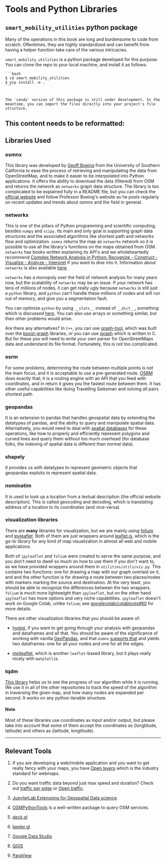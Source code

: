 # Tools and Python Libraries

## `smart_mobility_utilities` python package

Many of the operations in this book are long and burdensome to code from scratch. Oftentimes, they are highly standardized and can benefit from having a helper function take care of the various intricacies.

`smart_mobility_utilities` is a python package developed for this purpose. You can clone the repo to your local machine, and install it as follows:

````{tab} pip3
```bash
$ cd smart_mobility_utilities
$ pip install -e .
```
````
````{tab} conda

The `conda` version of this package is still under development. In the meantime, you can import the files directly into your project's file structure.
````





## This content needs to be reformatted:

## Libraries Used

### osmnx

This library was developed by [Geoff Boeing](https://geoffboeing.com/) from the University of Southern California to ease the process of retrieving and manipulating the data from OpenStreetMap, and to make it easier to be interpolated into Python applications. It offers the ability to download the data (filtered) from OSM and returns the network as `networkx` graph data structure. The library is too complicated to be explained fully in a README file, but you can check the [official website](https://osmnx.readthedocs.io/en/stable/#) and follow Professor Boeing's website as he posts regularly on recent updates and trends about osmnx and the field in general.

### networkx

This is one of the pillars of Python programming and scientific computing, besides `numpy` and `scipy`. Its main and only goal is supporting graph data structures and the associated algorithms like shortest path and networks flow and optimization. `osmnx` returns the map as `networkx` network so it is possible to use all the library's functions on the maps obtained from OSM. `networkx` has books written explaining its API's and we wholeheartedly recommend [Complex Network Analysis in Python: Recognize - Construct - Visualize - Analyze - Interpret](https://www.amazon.com/Complex-Network-Analysis-Python-Recognize/dp/1680502697) if you want to dive into it. Information about `networkx` is also available [here](https://networkx.github.io/). 

`networkx` has a monopoly over the field of network analysis for many years now, but the scalability of `networkx` may be an issue. If your network has tens of millions of nodes, it can get really ugly because `networkx` is still just a `python` library, and `python` can't handle these millions of nodes and will run out of memory, and give you a segmentation fault.

You can optimize `python` by using `__slots__` instead of `__dict__`, something which is discussed [here](https://stackoverflow.com/questions/472000/usage-of-slots#:~:text=The%20proper%20use%20of%20__,one%20dict%20for%20every%20object.%5D). You can also use arrays or something similar, but then other problems would arise.

Are there any alternatives? In `C++`, you can use [graph-tool](https://graph-tool.skewed.de/), which was built over the [boost-graph](https://www.boost.org/doc/libs/1_64_0/libs/graph/doc/index.html) libraries, or you can use [igraph](https://github.com/igraph) which is written in C. But for these you will need to write your own parser for OpenStreetMaps data and understand its file format. Fortunately, this is not too complicated.

### osrm

For some problems, determining the route between multiple points is not the main focus, and it is acceptable to use a pre-generated route. [OSRM](http://project-osrm.org/) does exactly that; it is a routing engine with an API that you feed with coordinates, and in return it gives you the fastest route between them. It has other useful capabilities like doing Travelling Salesman and solving all pairs shortest path.

### geopandas

It is an extension to pandas that handles geospatial data by extending the datatypes of pandas, and the ability to query and manipulate spatial data. Alternatively, you would need to deal with [spatial databases](https://en.wikipedia.org/wiki/Spatial_database) for these operations, like how to properly and efficiently represent polygons and curved lines and query them without too much overhead (for database folks, the indexing of spatial data is different than normal data).

### shapely

It provides us with datatypes to represent geometric objects that geopandas exploits to represent spatial data.

### nominatim

It is used to look up a location from a textual description (the official website description). This is called geocoding and decoding, which is translating address of a location to its coordinates (and vice-versa).

### visualization libraries

There are <b>many</b> libraries for visualization, but we are mainly using [folium](https://python-visualization.github.io/folium/) and [ipyleaflet](https://ipyleaflet.readthedocs.io/en/latest/). Both of them are just wrappers around [leaflet.js](https://github.com/Leaflet/Leaflet), which is the go-to library for any kind of map visualization in almost all web and mobile applications.

Both of `ipyleaflet` and `folium` were created to serve the same purpose, and you don't need to dwell so much on how to use them if you don't want to, as we have provided wrappers around them in  `utilities/utils/viz.py`. This contains two functions: one for drawing a map with our graph overlaid on it, and and the other function is for drawing a route between two places/nodes with markers marking the source and destination. At the very least, you should be able to recognize the differences between the two wrappers. `folium` is much more lightweight than `ipyleaflet`, but on the other hand `ipyleaflet` has more options and very niche capabitilies. `ipyleaflet` doesn't work on Google Colab, unlike `folium`; see [googlecolab/colabtools#60](https://github.com/googlecolab/colabtools/issues/60) for more details. 

There are other visualization libraries that you should be aware of: 

* [hvplot](https://hvplot.holoviz.org/user_guide/Geographic_Data.html), if you want to get going through your analysis with geopandas and dataframes and all that. You should be aware of the significance of working with vanilla [GeoPandas](https://geopandas.org/), and that `osmnx` [supports that](https://osmnx.readthedocs.io/en/stable/osmnx.html#module-osmnx.projection) and yields two dataframes: one for all your nodes and one for all the edges.

* [mplleaflet](https://github.com/jwass/mplleaflet), which is another `leaflet`-based library, but it plays really nicely with `matplotlib`.

### tqdm

[This library](https://github.com/tqdm/tqdm) helps us to see the progress of our algorithm while it is running. We use it in all of the other repositories to track the speed of the algorithm in traversing the given map, and how many nodes are expanded per second. It works on any python iterable structure.

#### Note

Most of these libraries use coordinates as input and/or output, but please take into account that some of them accept the coordinates as (longtitude, latitude) and others as (latitude, longtitude). 

---

## Relevant Tools

1. If you are developing a web/mobile application and you want to get really fancy with your maps, you have [Open layers](https://openlayers.org/) which is the industry standard for webmaps.

2. Do you want traffic data beyond just max speed and duration? Check out [traffic per edge](https://github.com/Project-OSRM/osrm-backend/wiki/Traffic) or [Open traffic](https://github.com/opentraffic).

3. [JupyterLab Extensions for Geospatial Data science](https://towardsdatascience.com/4-must-have-jupyterlab-extensions-for-geospatial-data-science-f3cf7822de4b).
4. [OSMPythonTools](https://github.com/mocnik-science/osm-python-tools) is a well-written package to query OSM services.
5. [deck.gl](https://deck.gl/)
6. [kepler.gl](https://kepler.gl/)
7. [Google Data Studio](https://datastudio.google.com/)
8. [QGIS](https://qgis.org/en/site/)
9. [ParaView](https://www.paraview.org/)
